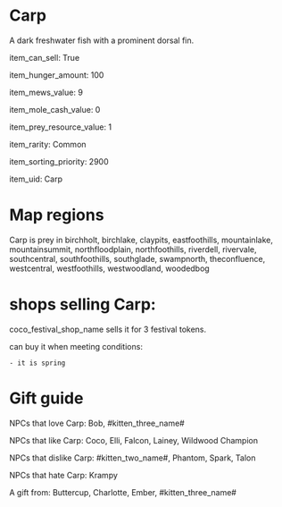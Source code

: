 # Carp

A dark freshwater fish with a prominent dorsal fin.

item_can_sell: True

item_hunger_amount: 100

item_mews_value: 9

item_mole_cash_value: 0

item_prey_resource_value: 1

item_rarity: Common

item_sorting_priority: 2900

item_uid: Carp

# Map regions

Carp is prey in birchholt, birchlake, claypits, eastfoothills, mountainlake, mountainsummit, northfloodplain, northfoothills, riverdell, rivervale, southcentral, southfoothills, southglade, swampnorth, theconfluence, westcentral, westfoothills, westwoodland, woodedbog

# shops selling Carp:

coco_festival_shop_name sells it for 3 festival tokens.

  can buy it when meeting conditions: 

    - it is spring

# Gift guide

NPCs that love Carp: Bob, #kitten_three_name#

NPCs that like Carp: Coco, Elli, Falcon, Lainey, Wildwood Champion

NPCs that dislike Carp: #kitten_two_name#, Phantom, Spark, Talon

NPCs that hate Carp: Krampy

A gift from: Buttercup, Charlotte, Ember, #kitten_three_name#